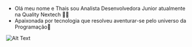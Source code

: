 - Olá meu nome e Thais sou Analista Desenvolvedora Junior atualmente na Quality Nextech 👩‍💻
- Apaixonada por tecnologia que resolveu aventurar-se pelo universo da Programação💜

![Alt Text](https://media3.giphy.com/media/bcKmIWkUMCjVm/giphy.gif)
